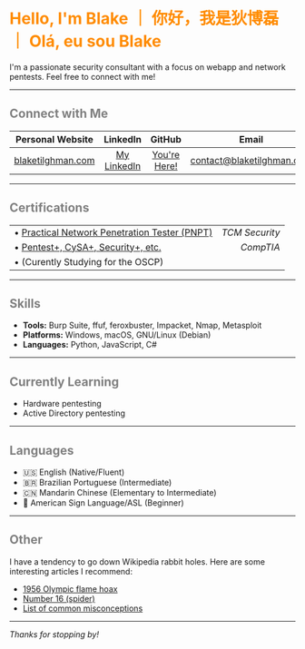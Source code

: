 # <span style="color:darkorange"> Hello, I'm Blake ｜ 你好，我是狄博磊 ｜ Olá, eu sou Blake </span>

I'm a passionate security consultant with a focus on webapp and network pentests.
Feel free to connect with me!

---

## <span style="color:grey"> Connect with Me </span>

<div align="center">

| Personal Website | LinkedIn | GitHub | Email |
| :----------------: | :--------: | :------: | :-----: |
| [blaketilghman.com](https://blaketilghman.com) | [My LinkedIn](https://linkedin.com/in/btilghman) | [You're Here!](https://github.com/blaketilghman) | [contact@blaketilghman.com](mailto:contact@blaketilghman.com) | 

</div>
<!-- 
- **Personal Website:** [blaketilghman.com](https://blaketilghman.com)
- **LinkedIn:** [My LinkedIn](https://linkedin.com/in/btilghman)
- **GitHub:** [You're Here!](https://github.com/blaketilghman)
- **Email:** [contact@blaketilghman.com](mailto:contact@blaketilghman.com) 
-->

---

## <span style="color:grey"> Certifications </span>
<table width="100%">
  <tr>
    <td align="left"> &bull; <a href="https://www.credential.net/91155ded-c3bd-434e-af8c-d005cea099b9">Practical Network Penetration Tester (PNPT)</a></td>
    <td align="right"><i>TCM Security</i></td>
  </tr>
  <tr>
    <td align="left"> &bull; <a href="https://www.credly.com/users/blake-tilghman">Pentest+, CySA+, Security+, etc.</a></td>
    <td align="right"><i>CompTIA</i></td>
  </tr>
  <tr>
    <td align="left"> &bull; (Curently Studying for the OSCP)</td>
    <td align="right"><i></i></td>
  </tr>
</table>

---

## <span style="color:grey"> Skills </span>

- **Tools:** Burp Suite, ffuf, feroxbuster, Impacket, Nmap, Metasploit
- **Platforms:** Windows, macOS, GNU/Linux (Debian)
- **Languages:** Python, JavaScript, C#

---

## <span style="color:grey"> Currently Learning </span>

- Hardware pentesting
- Active Directory pentesting

---

## <span style="color:grey"> Languages </span>

- 🇺🇸 English (Native/Fluent)
- 🇧🇷 Brazilian Portuguese (Intermediate)
- 🇨🇳 Mandarin Chinese (Elementary to Intermediate)
- 🤟 American Sign Language/ASL (Beginner)

---

## <span style="color:grey"> Other </span>

I have a tendency to go down Wikipedia rabbit holes. Here are some interesting articles I recommend:
- [1956 Olympic flame hoax](https://www.google.com/url?sa=t&source=web&rct=j&opi=89978449&url=https://en.wikipedia.org/wiki/1956_Olympic_flame_hoax)
- [Number 16 (spider)](https://www.google.com/url?sa=t&source=web&rct=j&opi=89978449&url=https://en.wikipedia.org/wiki/Number_16_(spider))
- [List of common misconceptions](https://en.wikipedia.org/wiki/List_of_common_misconceptions)

---

*Thanks for stopping by!*
